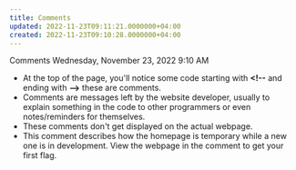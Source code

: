```yaml
---
title: Comments
updated: 2022-11-23T09:11:21.0000000+04:00
created: 2022-11-23T09:10:28.0000000+04:00
---
```


Comments
Wednesday, November 23, 2022
9:10 AM
- At the top of the page, you'll notice some code starting with **\<!--** and ending with **--\>** these are comments.
- Comments are messages left by the website developer, usually to explain something in the code to other programmers or even notes/reminders for themselves.
- These comments don't get displayed on the actual webpage.
- This comment describes how the homepage is temporary while a new one is in development. View the webpage in the comment to get your first flag.
